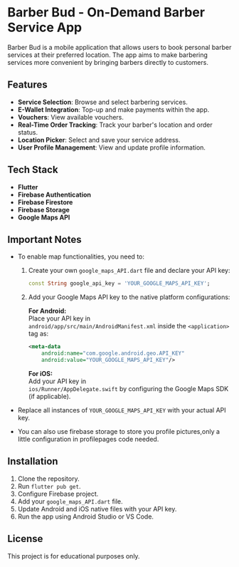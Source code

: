 # Barber Bud - On-Demand Barber Service App

Barber Bud is a mobile application that allows users to book personal barber services at their preferred location. The app aims to make barbering services more convenient by bringing barbers directly to customers.

## Features
- **Service Selection**: Browse and select barbering services.
- **E-Wallet Integration**: Top-up and make payments within the app.
- **Vouchers**: View available vouchers.
- **Real-Time Order Tracking**: Track your barber's location and order status.
- **Location Picker**: Select and save your service address.
- **User Profile Management**: View and update profile information.

## Tech Stack
- **Flutter**
- **Firebase Authentication**
- **Firebase Firestore**
- **Firebase Storage**
- **Google Maps API**

## Important Notes
- To enable map functionalities, you need to:
  1. Create your own `google_maps_API.dart` file and declare your API key:
     ```dart
     const String google_api_key = 'YOUR_GOOGLE_MAPS_API_KEY';
     ```
  2. Add your Google Maps API key to the native platform configurations:

     **For Android:**  
     Place your API key in  
     `android/app/src/main/AndroidManifest.xml` inside the `<application>` tag as:
     ```xml
     <meta-data
         android:name="com.google.android.geo.API_KEY"
         android:value="YOUR_GOOGLE_MAPS_API_KEY"/>
     ```

     **For iOS:**  
     Add your API key in  
     `ios/Runner/AppDelegate.swift` by configuring the Google Maps SDK (if applicable).

- Replace all instances of `YOUR_GOOGLE_MAPS_API_KEY` with your actual API key.
- You can also use firebase storage to store you profile pictures,only a little configuration in profilepages  code needed.



## Installation
1. Clone the repository.
2. Run `flutter pub get`.
3. Configure Firebase project.
4. Add your `google_maps_API.dart` file.
5. Update Android and iOS native files with your API key.
6. Run the app using Android Studio or VS Code.

## License
This project is for educational purposes only.
